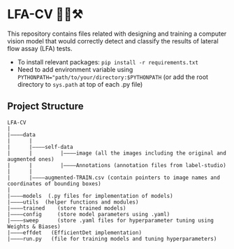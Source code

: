 # LFA-CV 🦠💊⚒
This repository contains files related with designing and training a computer vision model that would correctly detect and classify the results of lateral flow assay (LFA) tests.

* To install relevant packages: `pip install -r requirements.txt`
* Need to add environment variable using `PYTHONPATH="path/to/your/directory:$PYTHONPATH` (or add the root directory to `sys.path` at top of each .py file)

## Project Structure
```
LFA-CV
|
|————data
|      |
|      |————self-data
|      |         |————image (all the images including the original and augmented ones)
|      |         |————Annotations (annotation files from label-studio)
|      |
|      |————augmented-TRAIN.csv (contain pointers to image names and coordinates of bounding boxes)
|
|————models  (.py files for implementation of models)
|————utils  (helper functions and modules)
|————trained    (store trained models)
|————config     (store model parameters using .yaml)
|————sweep      (store .yaml files for hyperparameter tuning using Weights & Biases)
|————effdet   (EfficientDet implementation)
|————run.py   (file for training models and tuning hyperparameters)
```
